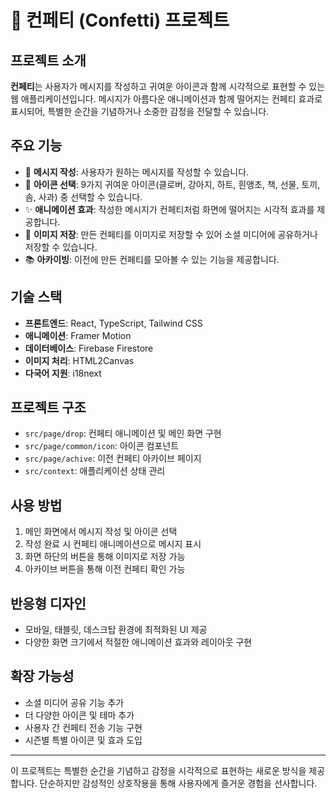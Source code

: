 # 🎉 컨페티 (Confetti) 프로젝트

## 프로젝트 소개

**컨페티**는 사용자가 메시지를 작성하고 귀여운 아이콘과 함께 시각적으로 표현할 수 있는 웹 애플리케이션입니다. 메시지가 아름다운 애니메이션과 함께 떨어지는 컨페티 효과로 표시되어, 특별한 순간을 기념하거나 소중한 감정을 전달할 수 있습니다.

## 주요 기능

- 📝 **메시지 작성**: 사용자가 원하는 메시지를 작성할 수 있습니다.
- 🎨 **아이콘 선택**: 9가지 귀여운 아이콘(클로버, 강아지, 하트, 흰앵초, 책, 선물, 토끼, 솜, 사과) 중 선택할 수 있습니다.
- ✨ **애니메이션 효과**: 작성한 메시지가 컨페티처럼 화면에 떨어지는 시각적 효과를 제공합니다.
- 💾 **이미지 저장**: 만든 컨페티를 이미지로 저장할 수 있어 소셜 미디어에 공유하거나 저장할 수 있습니다.
- 📚 **아카이빙**: 이전에 만든 컨페티를 모아볼 수 있는 기능을 제공합니다.

## 기술 스택

- **프론트엔드**: React, TypeScript, Tailwind CSS
- **애니메이션**: Framer Motion
- **데이터베이스**: Firebase Firestore
- **이미지 처리**: HTML2Canvas
- **다국어 지원**: i18next

## 프로젝트 구조

- `src/page/drop`: 컨페티 애니메이션 및 메인 화면 구현
- `src/page/common/icon`: 아이콘 컴포넌트
- `src/page/achive`: 이전 컨페티 아카이브 페이지
- `src/context`: 애플리케이션 상태 관리

## 사용 방법

1. 메인 화면에서 메시지 작성 및 아이콘 선택
2. 작성 완료 시 컨페티 애니메이션으로 메시지 표시
3. 화면 하단의 버튼을 통해 이미지로 저장 가능
4. 아카이브 버튼을 통해 이전 컨페티 확인 가능

## 반응형 디자인

- 모바일, 태블릿, 데스크탑 환경에 최적화된 UI 제공
- 다양한 화면 크기에서 적절한 애니메이션 효과와 레이아웃 구현

## 확장 가능성

- 소셜 미디어 공유 기능 추가
- 더 다양한 아이콘 및 테마 추가
- 사용자 간 컨페티 전송 기능 구현
- 시즌별 특별 아이콘 및 효과 도입

---

이 프로젝트는 특별한 순간을 기념하고 감정을 시각적으로 표현하는 새로운 방식을 제공합니다. 단순하지만 감성적인 상호작용을 통해 사용자에게 즐거운 경험을 선사합니다.
